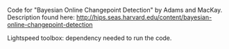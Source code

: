 Code for "Bayesian Online Changepoint Detection" by Adams and MacKay.
Description found here:
http://hips.seas.harvard.edu/content/bayesian-online-changepoint-detection

Lightspeed toolbox: dependency needed to run the code.
